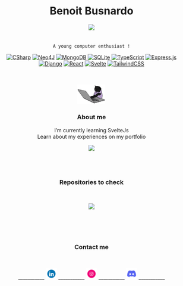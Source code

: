 <div align="center">

# Benoit Busnardo

<img src="https://github.com/bbusn/bbusn/blob/main/background.gif" width="1000">
<br><br>


```
A young computer enthusiast !
```


[![CSharp](https://img.shields.io/badge/C%20-Sharp-%2338B2AC.svg?logo=csharp&logoColor=white)](#) [![Neo4J](https://img.shields.io/badge/Neo4j-008CC1?logo=neo4j&logoColor=white)](#) [![MongoDB](https://img.shields.io/badge/MongoDB-%234ea94b.svg?logo=mongodb&logoColor=white)](#) [![SQLite](https://img.shields.io/badge/SQLite-%2307405e.svg?logo=sqlite&logoColor=white)](#) [![TypeScript](https://img.shields.io/badge/TypeScript-3178C6?logo=typescript&logoColor=fff)](#) [![Express.js](https://img.shields.io/badge/Express.js-%23404d59.svg?logo=express&logoColor=%2361DAFB)](#) [![Django](https://img.shields.io/badge/Django-%23092E20.svg?logo=django&logoColor=white)](#) [![React](https://img.shields.io/badge/React-%2320232a.svg?logo=react&logoColor=%2361DAFB)](#) [![Svelte](https://img.shields.io/badge/Svelte-%23f1413d.svg?logo=svelte&logoColor=white)](#) [![TailwindCSS](https://img.shields.io/badge/Tailwind%20CSS-%2338B2AC.svg?logo=tailwind-css&logoColor=white)](#)

<br><br>
<img src="https://github.com/bbusn/bbusn/blob/main/cat.gif" width="75">&nbsp;

### About me

I’m currently learning SvelteJs<br>
Learn about my experiences on my portfolio

[<img src="https://img.shields.io/badge/portfolio-%23000000.svg?logo=www&logoColor=white" height="20">](https://benoitbusnardo.fr) 



<br><br>

### Repositories to check
<br>

[<img src="https://img.shields.io/badge/customroyale-%23436fd4.svg" height="20">](https://github.com/bbusn/customroyale) 


<br><br><br>

### Contact me
<br>

___________ [<img src="https://github.com/bbusn/bbusn/blob/main/linkedin.gif" width="30">](https://www.linkedin.com/in/benoit-busnardo/) ___________ [<img src="https://github.com/bbusn/bbusn/blob/main/instagram.gif" width="30">](https://www.instagram.com/benoit.busnardo/) ___________ [<img src="https://github.com/bbusn/bbusn/blob/main/discord.gif" width="30">](https://discordapp.com/users/316978000895672332) ___________

</div>
